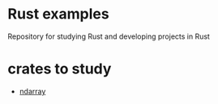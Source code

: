 # Rust examples
Repository for studying Rust and developing projects in Rust

# crates to study
* [ndarray](./docs/ndarray.md)
<!-- * [ndarray_linalg](#ndarray_linalg) -->